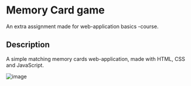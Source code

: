 # Memory Card game

An extra assignment made for web-application basics -course.

## Description

A simple matching memory cards web-application, made with HTML, CSS and JavaScript.


![image](https://github.com/cheezyx/MatchingCardsGame/assets/143520681/9a5bf8c5-d413-4fc1-9bb3-49dff025805e)

